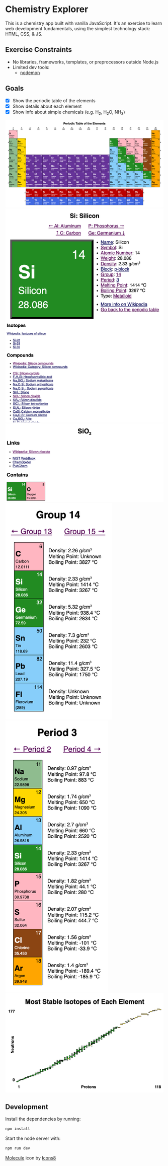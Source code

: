 # Chemistry Explorer

This is a chemistry app built with vanilla JavaScript. It's an exercise to
learn web development fundamentals, using the simplest technology stack: HTML,
CSS, & JS.

## Exercise Constraints
- No libraries, frameworks, templates, or preprocessors outside Node.js
- Limited dev tools:
  - [nodemon](https://www.npmjs.com/package/nodemon)

## Goals
- [x] Show the periodic table of the elements
- [x] Show details about each element
- [x] Show info about simple chemicals (e.g. H<sub>2</sub>, H<sub>2</sub>O, NH<sub>3</sub>)

![Periodic Table of the Elements (large)](screenshots/periodic-table-large.png)
![Silicon element details](screenshots/silicon.png)
![SiO2 compound details](screenshots/SiO2.png)
![Group 14](screenshots/group-14.png)
![Period 3](screenshots/period-3.png)
![Isotopes](screenshots/isotopes.png)

## Development
Install the dependencies by running:
```sh
npm install
```
Start the node server with:
```sh
npm run dev
```

[Molecule](https://icons8.com/icon/C1tk3b2DIflx/molecule) icon by [Icons8](https://icons8.com)
